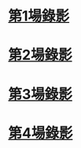 # [第1場錄影](https://youtu.be/19J4-W4k55E)
# [第2場錄影](https://youtu.be/P7P7xY6TZBI)
# [第3場錄影](https://youtu.be/Zra-sh326Bg)
# [第4場錄影](https://youtu.be/hMC2kvXHpmQ)
